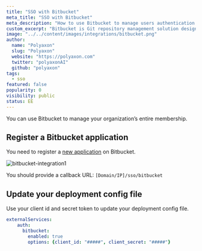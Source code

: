```yaml
---
title: "SSO with Bitbucket"
meta_title: "SSO with Bitbucket"
meta_description: "How to use Bitbucket to manage users authentication on Polyaxon. You can easily integrate Bitbucket to manage users authentication on Polyaxon."
custom_excerpt: "Bitbucket is Git repository management solution designed for professional teams. It gives you a central place to manage git repositories, collaborate on your source code and guide you through the development flow."
image: "../../content/images/integrations/bitbucket.png"
author:
  name: "Polyaxon"
  slug: "Polyaxon"
  website: "https://polyaxon.com"
  twitter: "polyaxonAI"
  github: "polyaxon"
tags:
  - sso
featured: false
popularity: 0
visibility: public
status: EE
---
```


You can use Bitbucket to manage your organization’s entire membership.

## Register a Bitbucket application

You need to register a [new application](https://confluence.atlassian.com/bitbucket/oauth-on-bitbucket-cloud-238027431.html) on Bitbucket.

![bitbucket-integration1](../../content/images/integrations/sso/bitbucket.png)

You should provide a callback URL: `[Domain/IP]/sso/bitbucket`

## Update your deployment config file

Use your client id and secret token to update your deployment config file.

```yaml
externalServices:
    auth:
      bitbucket:
        enabled: true
        options: {client_id: "#####", client_secret: "#####"}
```

